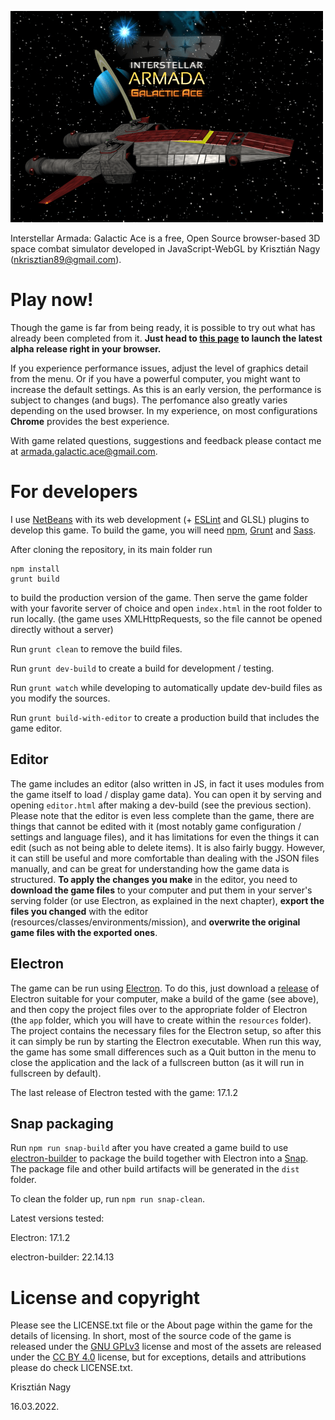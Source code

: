 ![Logo](./assets/images/splash/1.png)

Interstellar Armada: Galactic Ace is a free, Open Source browser-based 3D space 
combat simulator developed in JavaScript-WebGL by Krisztián Nagy (<nkrisztian89@gmail.com>).

Play now!
=========

Though the game is far from being ready, it is possible to try out what has already
been completed from it. **Just head to [this page](https://nkrisztian89.github.io/interstellar-armada/) 
to launch the latest alpha release right in your browser.**

If you experience performance issues, adjust the level of graphics detail from the menu.
Or if you have a powerful computer, you might want to increase the default settings.
As this is an early version, the performance is subject to changes (and bugs).
The perfomance also greatly varies depending on the used browser. In my experience,
on most configurations **Chrome** provides the best experience.

With game related questions, suggestions and feedback please contact me at
<armada.galactic.ace@gmail.com>.

For developers
==============

I use [NetBeans](https://netbeans.org/) with its web development (+
[ESLint](https://github.com/joakim-eriksson/nb-eslint) and GLSL) plugins 
to develop this game. To build the game, you will need
[npm](https://www.npmjs.com/), [Grunt](https://gruntjs.com/) and 
[Sass](https://sass-lang.com/).

After cloning the repository, in its main folder run
```
npm install
grunt build
```
to build the production version of the game. Then serve the game folder with
your favorite server of choice and open `index.html` in the root folder to run
locally. (the game uses XMLHttpRequests, so the file cannot be opened directly
without a server)

Run `grunt clean` to remove the build files.

Run `grunt dev-build` to create a build for development / testing.

Run `grunt watch` while developing to automatically update dev-build files as you modify the sources.

Run `grunt build-with-editor` to create a production build that includes the game editor.

Editor
------

The game includes an editor (also written in JS, in fact it uses modules from the
game itself to load / display game data). You can open it by serving and opening
`editor.html` after making a dev-build (see the previous section).
Please note that the editor is even less complete than the game, there are
things that cannot be edited with it (most notably game configuration / settings and
language files), and it has limitations for even the things it can edit (such as not being
able to delete items). It is also fairly buggy.
However, it can still be useful and more comfortable than dealing with the JSON files manually, 
and can be great for understanding how the game data is structured. **To apply the changes
you make** in the editor, you need to **download the game files** to your computer and put them 
in your server's serving folder (or use Electron, as explained in the next chapter), **export 
the files you changed** with the editor (resources/classes/environments/mission), and **overwrite the 
original game files with the exported ones**.

Electron
--------

The game can be run using [Electron](https://www.electronjs.org/). To do this, just 
download a [release](https://github.com/electron/electron/releases) of Electron suitable for 
your computer, make a build of the game (see above), and then copy the project files over to the
appropriate folder of Electron (the `app` folder, which you will have to create within the `resources` folder).
The project contains the necessary files for the Electron setup, so after this it can simply be run by starting the Electron executable.
When run this way, the game has some small differences such as a Quit button in the menu to close the application and the
lack of a fullscreen button (as it will run in fullscreen by default).

The last release of Electron tested with the game: 17.1.2

Snap packaging
--------------

Run `npm run snap-build` after you have created a game build to use [electron-builder](https://www.electron.build/) to package the build
together with Electron into a [Snap](https://snapcraft.io/). The package file and other build artifacts will be generated in the `dist` folder.

To clean the folder up, run `npm run snap-clean`.

Latest versions tested:

Electron: 17.1.2

electron-builder: 22.14.13

License and copyright
=====================

Please see the LICENSE.txt file or the About page within the game for the details of licensing.
In short, most of the source code of the game is released under the [GNU GPLv3](http://www.gnu.org/licenses/gpl-3.0-standalone.html) license
and most of the assets are released under the [CC BY 4.0](https://creativecommons.org/licenses/by/4.0/) license, but for exceptions,
details and attributions please do check LICENSE.txt.

Krisztián Nagy

16.03.2022.
